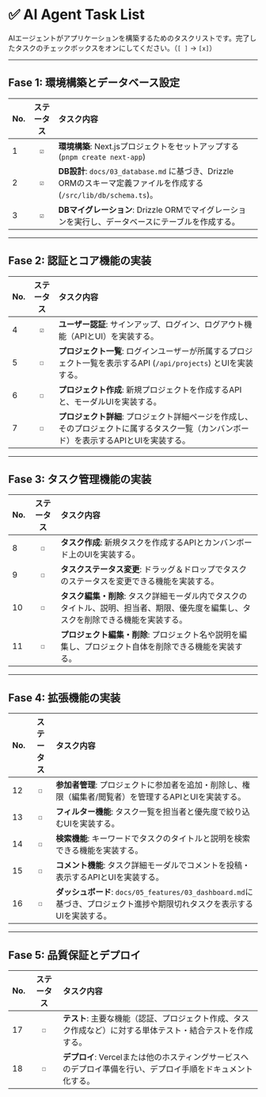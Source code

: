 # ✅ AI Agent Task List

AIエージェントがアプリケーションを構築するためのタスクリストです。完了したタスクのチェックボックスをオンにしてください。（`[ ]` -> `[x]`）

---

##  Fase 1: 環境構築とデータベース設定

| No. | ステータス | タスク内容 |
| :-- | :---: | :--- |
| 1 | `☑` | **環境構築**: Next.jsプロジェクトをセットアップする (`pnpm create next-app`)|
| 2 | `☑` | **DB設計**: `docs/03_database.md` に基づき、Drizzle ORMのスキーマ定義ファイルを作成する (`/src/lib/db/schema.ts`)。 |
| 3 | `☑` | **DBマイグレーション**: Drizzle ORMでマイグレーションを実行し、データベースにテーブルを作成する。 |

---

## Fase 2: 認証とコア機能の実装

| No. | ステータス | タスク内容 |
| :-- | :---: | :--- |
| 4 | `☑` | **ユーザー認証**: サインアップ、ログイン、ログアウト機能（APIとUI）を実装する。 |
| 5 | `☐` | **プロジェクト一覧**: ログインユーザーが所属するプロジェクト一覧を表示するAPI (`/api/projects`) とUIを実装する。 |
| 6 | `☐` | **プロジェクト作成**: 新規プロジェクトを作成するAPIと、モーダルUIを実装する。 |
| 7 | `☐` | **プロジェクト詳細**: プロジェクト詳細ページを作成し、そのプロジェクトに属するタスク一覧（カンバンボード）を表示するAPIとUIを実装する。 |

---

## Fase 3: タスク管理機能の実装

| No. | ステータス | タスク内容 |
| :-- | :---: | :--- |
| 8 | `☐` | **タスク作成**: 新規タスクを作成するAPIとカンバンボード上のUIを実装する。 |
| 9 | `☐` | **タスクステータス変更**: ドラッグ＆ドロップでタスクのステータスを変更できる機能を実装する。 |
| 10 | `☐` | **タスク編集・削除**: タスク詳細モーダル内でタスクのタイトル、説明、担当者、期限、優先度を編集し、タスクを削除できる機能を実装する。 |
| 11 | `☐` | **プロジェクト編集・削除**: プロジェクト名や説明を編集し、プロジェクト自体を削除できる機能を実装する。 |

---

## Fase 4: 拡張機能の実装

| No. | ステータス | タスク内容 |
| :-- | :---: | :--- |
| 12 | `☐` | **参加者管理**: プロジェクトに参加者を追加・削除し、権限（編集者/閲覧者）を管理するAPIとUIを実装する。 |
| 13 | `☐` | **フィルター機能**: タスク一覧を担当者と優先度で絞り込むUIを実装する。 |
| 14 | `☐` | **検索機能**: キーワードでタスクのタイトルと説明を検索できる機能を実装する。 |
| 15 | `☐` | **コメント機能**: タスク詳細モーダルでコメントを投稿・表示するAPIとUIを実装する。 |
| 16 | `☐` | **ダッシュボード**: `docs/05_features/03_dashboard.md`に基づき、プロジェクト進捗や期限切れタスクを表示するUIを実装する。 |

---

## Fase 5: 品質保証とデプロイ

| No. | ステータス | タスク内容 |
| :-- | :---: | :--- |
| 17 | `☐` | **テスト**: 主要な機能（認証、プロジェクト作成、タスク作成など）に対する単体テスト・結合テストを作成する。 |
| 18 | `☐` | **デプロイ**: Vercelまたは他のホスティングサービスへのデプロイ準備を行い、デプロイ手順をドキュメント化する。 |
